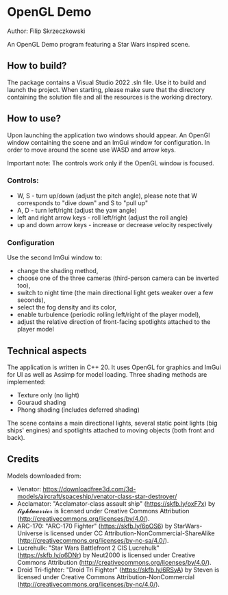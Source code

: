 ﻿# OpenGL Demo

Author: Filip Skrzeczkowski

An OpenGL Demo program featuring a Star Wars inspired scene.

## How to build?

The package contains a Visual Studio 2022 .sln file. Use it to build and launch the project.
When starting, please make sure that the directory containing the solution file and all the resources is the working directory.

## How to use?

Upon launching the application two windows should appear. An OpenGl window containing the scene and an ImGui window for configuration.
In order to move around the scene use WASD and arrow keys.

Important note: The controls work only if the OpenGL window is focused. 

### Controls: ###

 * W, S - turn up/down (adjust the pitch angle), please note that W corresponds to "dive down" and S to "pull up"
 * A, D - turn left/right (adjust the yaw angle)
 * left and right arrow keys - roll left/right (adjust the roll angle)
 * up and down arrow keys - increase or decrease velocity respectively

### Configuration ###

Use the second ImGui window to:
 * change the shading method,
 * choose one of the three cameras (third-person camera can be inverted too),
 * switch to night time (the main directional light gets weaker over a few seconds),
 * select the fog density and its color,
 * enable turbulence (periodic rolling left/right of the player model),
 * adjust the relative direction of front-facing spotlights attached to the player model

## Technical aspects

The application is written in C++ 20. It uses OpenGL for graphics and ImGui for UI as well as Assimp for model loading.
Three shading methods are implemented:
 * Texture only (no light)
 * Gouraud shading
 * Phong shading (includes deferred shading)

 The scene contains a main directional lights, several static point lights (big ships' engines) and spotlights attached to moving objects
 (both front and back).

## Credits ##
Models downloaded from:
 * Venator:
   https://downloadfree3d.com/3d-models/aircraft/spaceship/venator-class-star-destroyer/
 * Acclamator:
   "Acclamator-class assault ship" (https://skfb.ly/oxF7x) by 𝓵𝓲𝓰𝓱𝓽𝔀𝓪𝓻𝓻𝓲𝓸𝓻 is licensed under Creative Commons Attribution (http://creativecommons.org/licenses/by/4.0/).
 * ARC-170:
   "ARC-170 Fighter" (https://skfb.ly/6pOS6) by StarWars-Universe is licensed under CC Attribution-NonCommercial-ShareAlike (http://creativecommons.org/licenses/by-nc-sa/4.0/).
 * Lucrehulk:
   "Star Wars Battlefront 2 CIS Lucrehulk" (https://skfb.ly/o6DNr) by Neut2000 is licensed under Creative Commons Attribution (http://creativecommons.org/licenses/by/4.0/).
 * Droid Tri-fighter:
   "Droid Tri Fighter" (https://skfb.ly/6RSyA) by Steven is licensed under Creative Commons Attribution-NonCommercial (http://creativecommons.org/licenses/by-nc/4.0/).